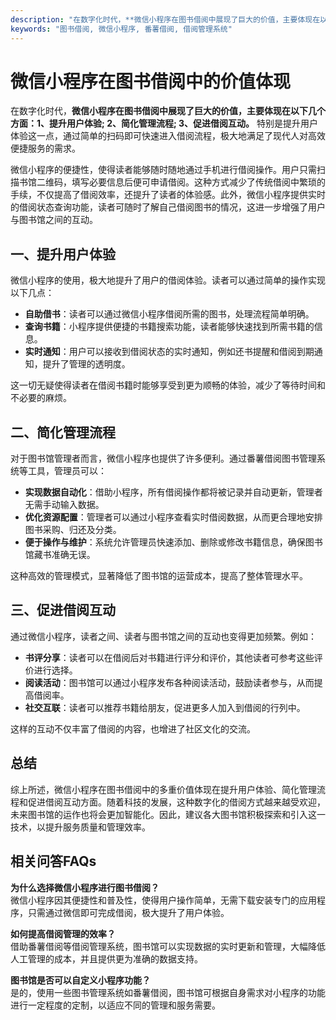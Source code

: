 ```yaml
---
description: "在数字化时代，**微信小程序在图书借阅中展现了巨大的价值，主要体现在以下几个方面：1、提升用户体验; 2、简化管理流程; 3、促进借阅互动。** 特别是提升用户体验这一点，通过简单的扫码即可快速进入借阅流程，极大地满足了现代人对高效便捷服务的需求。"
keywords: "图书借阅, 微信小程序, 番薯借阅, 借阅管理系统"
---
```

# 微信小程序在图书借阅中的价值体现

在数字化时代，**微信小程序在图书借阅中展现了巨大的价值，主要体现在以下几个方面：1、提升用户体验; 2、简化管理流程; 3、促进借阅互动。** 特别是提升用户体验这一点，通过简单的扫码即可快速进入借阅流程，极大地满足了现代人对高效便捷服务的需求。

微信小程序的便捷性，使得读者能够随时随地通过手机进行借阅操作。用户只需扫描书馆二维码，填写必要信息后便可申请借阅。这种方式减少了传统借阅中繁琐的手续，不仅提高了借阅效率，还提升了读者的体验感。此外，微信小程序提供实时的借阅状态查询功能，读者可随时了解自己借阅图书的情况，这进一步增强了用户与图书馆之间的互动。

## **一、提升用户体验**

微信小程序的使用，极大地提升了用户的借阅体验。读者可以通过简单的操作实现以下几点：

- **自助借书**：读者可以通过微信小程序借阅所需的图书，处理流程简单明确。
- **查询书籍**：小程序提供便捷的书籍搜索功能，读者能够快速找到所需书籍的信息。
- **实时通知**：用户可以接收到借阅状态的实时通知，例如还书提醒和借阅到期通知，提升了管理的透明度。

这一切无疑使得读者在借阅书籍时能够享受到更为顺畅的体验，减少了等待时间和不必要的麻烦。

## **二、简化管理流程**

对于图书馆管理者而言，微信小程序也提供了许多便利。通过番薯借阅图书管理系统等工具，管理员可以：

- **实现数据自动化**：借助小程序，所有借阅操作都将被记录并自动更新，管理者无需手动输入数据。
- **优化资源配置**：管理者可以通过小程序查看实时借阅数据，从而更合理地安排图书采购、归还及分类。
- **便于操作与维护**：系统允许管理员快速添加、删除或修改书籍信息，确保图书馆藏书准确无误。

这种高效的管理模式，显著降低了图书馆的运营成本，提高了整体管理水平。

## **三、促进借阅互动**

通过微信小程序，读者之间、读者与图书馆之间的互动也变得更加频繁。例如：

- **书评分享**：读者可以在借阅后对书籍进行评分和评价，其他读者可参考这些评价进行选择。
- **阅读活动**：图书馆可以通过小程序发布各种阅读活动，鼓励读者参与，从而提高借阅率。
- **社交互联**：读者可以推荐书籍给朋友，促进更多人加入到借阅的行列中。

这样的互动不仅丰富了借阅的内容，也增进了社区文化的交流。

## 总结

综上所述，微信小程序在图书借阅中的多重价值体现在提升用户体验、简化管理流程和促进借阅互动方面。随着科技的发展，这种数字化的借阅方式越来越受欢迎，未来图书馆的运作也将会更加智能化。因此，建议各大图书馆积极探索和引入这一技术，以提升服务质量和管理效率。

## 相关问答FAQs

**为什么选择微信小程序进行图书借阅？**  
微信小程序因其便捷性和普及性，使得用户操作简单，无需下载安装专门的应用程序，只需通过微信即可完成借阅，极大提升了用户体验。

**如何提高借阅管理的效率？**  
借助番薯借阅等借阅管理系统，图书馆可以实现数据的实时更新和管理，大幅降低人工管理的成本，并且提供更为准确的数据支持。

**图书馆是否可以自定义小程序功能？**  
是的，使用一些图书管理系统如番薯借阅，图书馆可根据自身需求对小程序的功能进行一定程度的定制，以适应不同的管理和服务需要。
